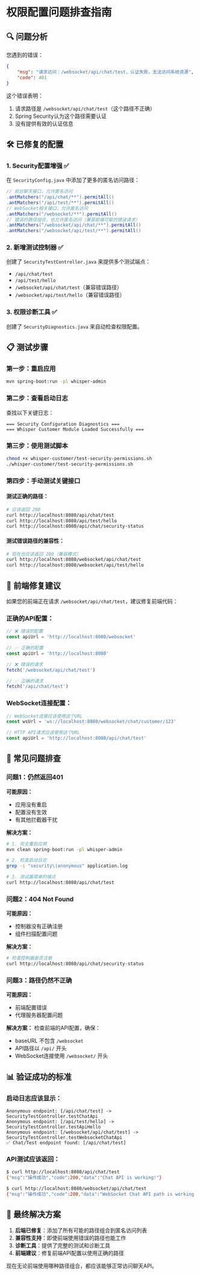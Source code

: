 # 权限配置问题排查指南

## 🔍 问题分析

您遇到的错误：
```json
{
    "msg": "请求访问：/websocket/api/chat/test，认证失败，无法访问系统资源",
    "code": 401
}
```

这个错误表明：
1. 请求路径是 `/websocket/api/chat/test`（这个路径不正确）
2. Spring Security认为这个路径需要认证
3. 没有提供有效的认证信息

## 🛠️ 已修复的配置

### **1. Security配置增强** ✅
在 `SecurityConfig.java` 中添加了更多的匿名访问路径：

```java
// 前台聊天接口，允许匿名访问
.antMatchers("/api/chat/**").permitAll()
.antMatchers("/api/test/**").permitAll()
// WebSocket相关接口，允许匿名访问
.antMatchers("/websocket/**").permitAll()
// 错误的路径组合，也允许匿名访问（兼容前端可能的错误请求）
.antMatchers("/websocket/api/chat/**").permitAll()
.antMatchers("/websocket/api/test/**").permitAll()
```

### **2. 新增测试控制器** ✅
创建了 `SecurityTestController.java` 来提供多个测试端点：
- `/api/chat/test`
- `/api/test/hello`
- `/websocket/api/chat/test`（兼容错误路径）
- `/websocket/api/test/hello`（兼容错误路径）

### **3. 权限诊断工具** ✅
创建了 `SecurityDiagnostics.java` 来自动检查权限配置。

## 📋 测试步骤

### **第一步：重启应用**
```bash
mvn spring-boot:run -pl whisper-admin
```

### **第二步：查看启动日志**
查找以下关键日志：
```
=== Security Configuration Diagnostics ===
=== Whisper Customer Module Loaded Successfully ===
```

### **第三步：使用测试脚本**
```bash
chmod +x whisper-customer/test-security-permissions.sh
./whisper-customer/test-security-permissions.sh
```

### **第四步：手动测试关键接口**

#### **测试正确的路径：**
```bash
# 应该返回 200
curl http://localhost:8080/api/chat/test
curl http://localhost:8080/api/test/hello
curl http://localhost:8080/api/chat/security-status
```

#### **测试错误路径的兼容性：**
```bash
# 现在也应该返回 200（兼容模式）
curl http://localhost:8080/websocket/api/chat/test
curl http://localhost:8080/websocket/api/test/hello
```

## 🔧 前端修复建议

如果您的前端正在请求 `/websocket/api/chat/test`，建议修复前端代码：

### **正确的API配置：**
```javascript
// ❌ 错误的配置
const apiUrl = 'http://localhost:8080/websocket'

// ✅ 正确的配置
const apiUrl = 'http://localhost:8080'

// ❌ 错误的请求
fetch('/websocket/api/chat/test')

// ✅ 正确的请求
fetch('/api/chat/test')
```

### **WebSocket连接配置：**
```javascript
// WebSocket连接应该使用这个URL
const wsUrl = 'ws://localhost:8080/websocket/chat/customer/123'

// HTTP API请求应该使用这个URL
const apiUrl = 'http://localhost:8080/api/chat/test'
```

## 🚨 常见问题排查

### **问题1：仍然返回401**
**可能原因：**
- 应用没有重启
- 配置没有生效
- 有其他拦截器干扰

**解决方案：**
```bash
# 1. 完全重启应用
mvn clean spring-boot:run -pl whisper-admin

# 2. 检查启动日志
grep -i "security\|anonymous" application.log

# 3. 测试最简单的端点
curl http://localhost:8080/api/chat/test
```

### **问题2：404 Not Found**
**可能原因：**
- 控制器没有正确注册
- 组件扫描配置问题

**解决方案：**
```bash
# 检查控制器是否注册
curl http://localhost:8080/api/chat/security-status
```

### **问题3：路径仍然不正确**
**可能原因：**
- 前端配置错误
- 代理服务器配置问题

**解决方案：**
检查前端的API配置，确保：
- baseURL 不包含 `/websocket`
- API路径以 `/api/` 开头
- WebSocket连接使用 `/websocket/` 开头

## 📊 验证成功的标准

### **启动日志应该显示：**
```
Anonymous endpoint: [/api/chat/test] -> SecurityTestController.testChatApi
Anonymous endpoint: [/api/test/hello] -> SecurityTestController.testApiHello
Anonymous endpoint: [/websocket/api/chat/test] -> SecurityTestController.testWebsocketChatApi
✅ Chat/Test endpoint found: [/api/chat/test]
```

### **API测试应该返回：**
```bash
$ curl http://localhost:8080/api/chat/test
{"msg":"操作成功","code":200,"data":"Chat API is working!"}

$ curl http://localhost:8080/websocket/api/chat/test
{"msg":"操作成功","code":200,"data":"WebSocket Chat API path is working (compatibility mode)!"}
```

## 🎯 最终解决方案

1. **后端已修复**：添加了所有可能的路径组合到匿名访问列表
2. **兼容性支持**：即使前端使用错误的路径也能工作
3. **诊断工具**：提供了完整的测试和诊断工具
4. **前端建议**：修复前端API配置以使用正确的路径

现在无论前端使用哪种路径组合，都应该能够正常访问聊天API。
